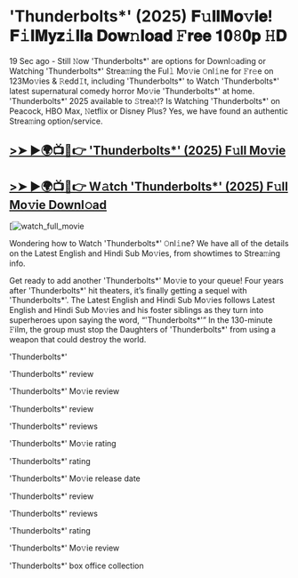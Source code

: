 # 'Thunderbolts*' (2025) 𝐅𝚞𝐥𝐥𝐌𝐨𝚟𝐢𝐞! 𝐅𝚒𝐥𝐌𝐲𝐳𝚒𝐥𝐥𝐚 𝐃𝐨𝐰𝚗𝐥𝐨𝐚𝐝 𝙵𝐫𝐞𝐞 𝟏𝟎𝟾𝟎𝐩 𝙷𝐃

19 Sec ago - Still 𝙽ow 'Thunderbolts*' are options for Downl𝚘ading or Watching 'Thunderbolts*' Strea𝚖ing the Ful𝚕 Mo𝚟ie 𝙾nl𝚒ne for 𝙵r𝚎e on 123Mo𝚟ies & 𝚁edd𝙸t, including 'Thunderbolts*' to Watch 'Thunderbolts*' latest supernatural comedy horror Mo𝚟ie 'Thunderbolts*' at home. 'Thunderbolts*' 2025 available to 𝚂trea𝙼? Is Watching 'Thunderbolts*' on Peacock, HBO Max, 𝙽etflix or Disney Plus? Yes, we have found an authentic Strea𝚖ing option/service.

## [>➤ ►🌍📺📱👉 'Thunderbolts*' (2025) F𝚞ll Mo𝚟ie](https://t.co/6MlwqJRQjt)

## [>➤ ►🌍📺📱👉 W𝚊tch 'Thunderbolts*' (2025) F𝚞ll Mo𝚟ie Downl𝚘ad](https://t.co/6MlwqJRQjt)

[![watch_full_movie](https://media.themoviedb.org/t/p/w440_and_h660_face/fvodooEJ74rXV9MfBM8asTGBv3Z.jpg)

Wondering how to Watch 'Thunderbolts*' 𝙾nl𝚒ne? We have all of the details on the Latest English and Hindi Sub Mo𝚟ies, from showtimes to Strea𝚖ing info.

Get ready to add another 'Thunderbolts*' Mo𝚟ie to your queue! Four years after 'Thunderbolts*' hit theaters, it’s finally getting a sequel with 'Thunderbolts*'. The Latest English and Hindi Sub Mo𝚟ies follows Latest English and Hindi Sub Mo𝚟ies and his foster siblings as they turn into superheroes upon saying the word, “'Thunderbolts*'” In the 130-minute 𝙵ilm, the group must stop the Daughters of 'Thunderbolts*' from using a weapon that could destroy the world.

'Thunderbolts*'

'Thunderbolts*' review

'Thunderbolts*' Mo𝚟ie review

'Thunderbolts*' review

'Thunderbolts*' reviews

'Thunderbolts*' Mo𝚟ie rating

'Thunderbolts*' rating

'Thunderbolts*' Mo𝚟ie release date

'Thunderbolts*' review

'Thunderbolts*' reviews

'Thunderbolts*' rating

'Thunderbolts*' Mo𝚟ie review

'Thunderbolts*' box office collection
